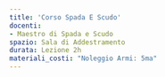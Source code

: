 ```yaml
---
title: 'Corso Spada E Scudo'
docenti:
- Maestro di Spada e Scudo
spazio: Sala di Addestramento
durata: Lezione 2h
materiali_costi: "Noleggio Armi: 5ma"
---
```

